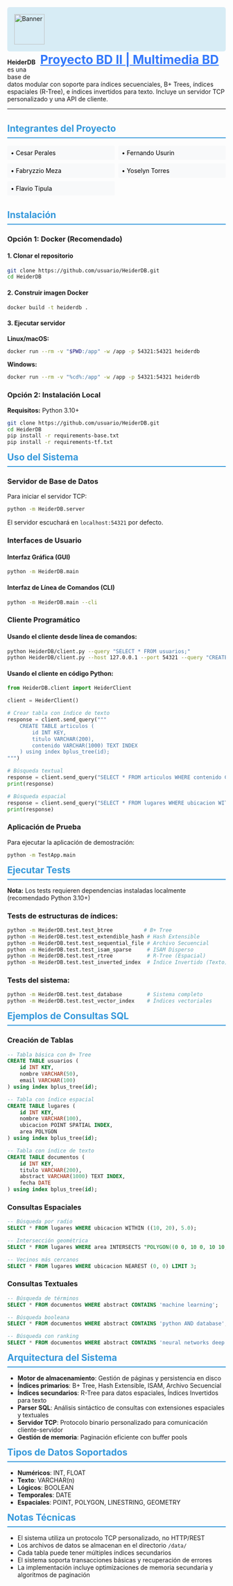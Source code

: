 <div style="background: #D7ECF5; border-radius: 5px; padding: 1rem; margin-bottom: 1rem">
<img src="https://www.prototypesforhumanity.com/wp-content/uploads/2022/11/LOGO_UTEC_.png" alt="Banner" height="70" />   
 <div style="font-weight: bold; color:rgb(50, 120, 252); float: right "><u style="font-size: 28px; height:70px; display:flex; flex-direction: column; justify-content: center;">Proyecto BD II | Multimedia BD</u></div>
</div>

**HeiderDB** es una base de datos modular con soporte para índices secuenciales, B+ Trees, índices espaciales (R-Tree), e índices invertidos para texto. Incluye un servidor TCP personalizado y una API de cliente.

---

<div style="margin: 2rem 0;">
<h2 style="color: #3498db; border-bottom: 2px solid #3498db; padding-bottom: 0.5rem;">Integrantes del Proyecto</h2>

<div style="display: grid; grid-template-columns: repeat(auto-fit, minmax(200px, 1fr)); gap: 0.5rem; margin: 1rem 0;">
<div style="padding: 0.5rem; background: #f8f9fa; border-radius: 3px; color: black">• Cesar Perales</div>
<div style="padding: 0.5rem; background: #f8f9fa; border-radius: 3px; color: black">• Fernando Usurin</div>
<div style="padding: 0.5rem; background: #f8f9fa; border-radius: 3px; color: black">• Fabryzzio Meza</div>
<div style="padding: 0.5rem; background: #f8f9fa; border-radius: 3px; color: black">• Yoselyn Torres</div>
<div style="padding: 0.5rem; background: #f8f9fa; border-radius: 3px; color: black">• Flavio Tipula</div>
</div>
</div>



<div style="color: #3498db; border-bottom: 2px solid #3498db; padding-bottom: 0.5rem; font-size: 1.5em; font-weight: bold;">Instalación</div>

### Opción 1: Docker (Recomendado)

#### 1. Clonar el repositorio
```bash
git clone https://github.com/usuario/HeiderDB.git
cd HeiderDB
```

#### 2. Construir imagen Docker
```bash
docker build -t heiderdb .
```

#### 3. Ejecutar servidor
**Linux/macOS:**
```bash
docker run --rm -v "$PWD:/app" -w /app -p 54321:54321 heiderdb
```

**Windows:**
```bash
docker run --rm -v "%cd%:/app" -w /app -p 54321:54321 heiderdb
```

### Opción 2: Instalación Local

**Requisitos:** Python 3.10+

```bash
git clone https://github.com/usuario/HeiderDB.git
cd HeiderDB
pip install -r requirements-base.txt
pip install -r requirements-tf.txt
```

<div style="color: #3498db; border-bottom: 2px solid #3498db; padding-bottom: 0.5rem; font-size: 1.5em; font-weight: bold;">Uso del Sistema</div>

### Servidor de Base de Datos

Para iniciar el servidor TCP:
```bash
python -m HeiderDB.server
```

El servidor escuchará en `localhost:54321` por defecto.

### Interfaces de Usuario

#### Interfaz Gráfica (GUI)
```bash
python -m HeiderDB.main
```

#### Interfaz de Línea de Comandos (CLI)
```bash
python -m HeiderDB.main --cli
```

### Cliente Programático

#### Usando el cliente desde línea de comandos:
```bash
python HeiderDB/client.py --query "SELECT * FROM usuarios;"
python HeiderDB/client.py --host 127.0.0.1 --port 54321 --query "CREATE TABLE docs (id INT KEY, content VARCHAR(1000));"
```

#### Usando el cliente en código Python:
```python
from HeiderDB.client import HeiderClient

client = HeiderClient()

# Crear tabla con índice de texto
response = client.send_query("""
    CREATE TABLE articulos (
        id INT KEY,
        titulo VARCHAR(200),
        contenido VARCHAR(1000) TEXT INDEX
    ) using index bplus_tree(id);
""")

# Búsqueda textual
response = client.send_query("SELECT * FROM articulos WHERE contenido CONTAINS 'python AND database'")
print(response)

# Búsqueda espacial
response = client.send_query("SELECT * FROM lugares WHERE ubicacion WITHIN ((10, 20), 5.0)")
print(response)
```

### Aplicación de Prueba

Para ejecutar la aplicación de demostración:
```bash
python -m TestApp.main
```

<div style="color: #3498db; border-bottom: 2px solid #3498db; padding-bottom: 0.5rem; font-size: 1.5em; font-weight: bold; margin-bottom:1rem">Ejecutar Tests</div>

**Nota:** Los tests requieren dependencias instaladas localmente (recomendado Python 3.10+)

### Tests de estructuras de índices:
```bash
python -m HeiderDB.test.test_btree          # B+ Tree
python -m HeiderDB.test.test_extendible_hash # Hash Extensible
python -m HeiderDB.test.test_sequential_file # Archivo Secuencial
python -m HeiderDB.test.test_isam_sparse     # ISAM Disperso
python -m HeiderDB.test.test_rtree           # R-Tree (Espacial)
python -m HeiderDB.test.test_inverted_index  # Índice Invertido (Texto)
```

### Tests del sistema:
```bash
python -m HeiderDB.test.test_database        # Sistema completo
python -m HeiderDB.test.test_vector_index    # Índices vectoriales
```

<div style="color: #3498db; border-bottom: 2px solid #3498db; padding-bottom: 0.5rem; font-size: 1.5em; font-weight: bold;">Ejemplos de Consultas SQL</div>

### Creación de Tablas

```sql
-- Tabla básica con B+ Tree
CREATE TABLE usuarios (
    id INT KEY,
    nombre VARCHAR(50),
    email VARCHAR(100)
) using index bplus_tree(id);

-- Tabla con índice espacial
CREATE TABLE lugares (
    id INT KEY,
    nombre VARCHAR(100),
    ubicacion POINT SPATIAL INDEX,
    area POLYGON
) using index bplus_tree(id);

-- Tabla con índice de texto
CREATE TABLE documentos (
    id INT KEY,
    titulo VARCHAR(200),
    abstract VARCHAR(1000) TEXT INDEX,
    fecha DATE
) using index bplus_tree(id);
```

### Consultas Espaciales

```sql
-- Búsqueda por radio
SELECT * FROM lugares WHERE ubicacion WITHIN ((10, 20), 5.0);

-- Intersección geométrica
SELECT * FROM lugares WHERE area INTERSECTS "POLYGON((0 0, 10 0, 10 10, 0 10, 0 0))";

-- Vecinos más cercanos
SELECT * FROM lugares WHERE ubicacion NEAREST (0, 0) LIMIT 3;
```

### Consultas Textuales

```sql
-- Búsqueda de términos
SELECT * FROM documentos WHERE abstract CONTAINS 'machine learning';

-- Búsqueda booleana
SELECT * FROM documentos WHERE abstract CONTAINS 'python AND database';

-- Búsqueda con ranking
SELECT * FROM documentos WHERE abstract CONTAINS 'neural networks deep learning' RANKED LIMIT 10;
```

<div style="color: #3498db; border-bottom: 2px solid #3498db; padding-bottom: 0.5rem; font-size: 1.5em; font-weight: bold; margin-bottom:1rem">Arquitectura del Sistema</div>

- **Motor de almacenamiento**: Gestión de páginas y persistencia en disco
- **Índices primarios**: B+ Tree, Hash Extensible, ISAM, Archivo Secuencial
- **Índices secundarios**: R-Tree para datos espaciales, Índices Invertidos para texto
- **Parser SQL**: Análisis sintáctico de consultas con extensiones espaciales y textuales
- **Servidor TCP**: Protocolo binario personalizado para comunicación cliente-servidor
- **Gestión de memoria**: Paginación eficiente con buffer pools

<div style="color: #3498db; border-bottom: 2px solid #3498db; padding-bottom: 0.5rem; font-size: 1.5em; font-weight: bold; margin-bottom:1rem">Tipos de Datos Soportados</div>

- **Numéricos**: INT, FLOAT
- **Texto**: VARCHAR(n)
- **Lógicos**: BOOLEAN
- **Temporales**: DATE
- **Espaciales**: POINT, POLYGON, LINESTRING, GEOMETRY

<div style="color: #3498db; border-bottom: 2px solid #3498db; padding-bottom: 0.5rem; font-size: 1.5em; font-weight: bold; margin-bottom:1rem">Notas Técnicas</div>

- El sistema utiliza un protocolo TCP personalizado, no HTTP/REST
- Los archivos de datos se almacenan en el directorio `/data/`
- Cada tabla puede tener múltiples índices secundarios
- El sistema soporta transacciones básicas y recuperación de errores
- La implementación incluye optimizaciones de memoria secundaria y algoritmos de paginación